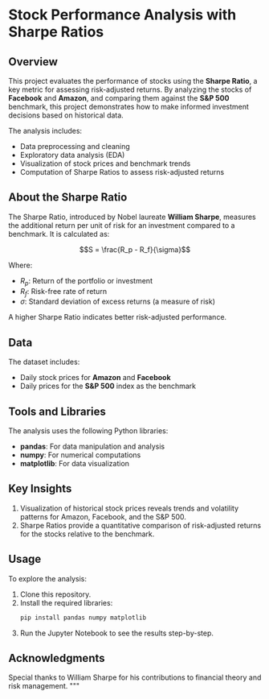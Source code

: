 
# Stock Performance Analysis with Sharpe Ratios

## Overview

This project evaluates the performance of stocks using the **Sharpe Ratio**, a key metric for assessing risk-adjusted returns. By analyzing the stocks of **Facebook** and **Amazon**, and comparing them against the **S&P 500** benchmark, this project demonstrates how to make informed investment decisions based on historical data.

The analysis includes:
- Data preprocessing and cleaning
- Exploratory data analysis (EDA)
- Visualization of stock prices and benchmark trends
- Computation of Sharpe Ratios to assess risk-adjusted returns

## About the Sharpe Ratio

The Sharpe Ratio, introduced by Nobel laureate **William Sharpe**, measures the additional return per unit of risk for an investment compared to a benchmark. It is calculated as:

$$S = \frac{R_p - R_f}{\sigma}$$

Where:
- $R_p$: Return of the portfolio or investment
- $R_f$: Risk-free rate of return
- $\sigma$: Standard deviation of excess returns (a measure of risk)

A higher Sharpe Ratio indicates better risk-adjusted performance.
## Data

The dataset includes:
- Daily stock prices for **Amazon** and **Facebook**
- Daily prices for the **S&P 500** index as the benchmark

## Tools and Libraries

The analysis uses the following Python libraries:
- **pandas**: For data manipulation and analysis
- **numpy**: For numerical computations
- **matplotlib**: For data visualization

## Key Insights

1. Visualization of historical stock prices reveals trends and volatility patterns for Amazon, Facebook, and the S&P 500.
2. Sharpe Ratios provide a quantitative comparison of risk-adjusted returns for the stocks relative to the benchmark.

## Usage

To explore the analysis:
1. Clone this repository.
2. Install the required libraries:
    ```bash
    pip install pandas numpy matplotlib
    ```
3. Run the Jupyter Notebook to see the results step-by-step.




## Acknowledgments

Special thanks to William Sharpe for his contributions to financial theory and risk management.
"""



